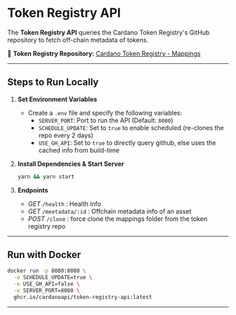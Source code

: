 # **Token Registry API**  

The **Token Registry API** queries the Cardano Token Registry's GitHub repository to fetch off-chain metadata of tokens.  

🔗 **Token Registry Repository:** [Cardano Token Registry - Mappings](https://github.com/cardano-foundation/cardano-token-registry/tree/master/mappings)  

---

## **Steps to Run Locally**  

1. **Set Environment Variables**  
   - Create a `.env` file and specify the following variables:  
     - `SERVER_PORT`: Port to run the API (Default: `8080`)  
     - `SCHEDULE_UPDATE`: Set to `true` to enable scheduled (re-clones the repo every 2 days)
     - `USE_GH_API`: Set to `true` to directly query github, else uses the cached info from build-time   

2. **Install Dependencies & Start Server**  
   ```sh
   yarn && yarn start
   ```
3. **Endpoints**
    - *GET* `/health` : Health info
    - *GET* `/meetadata/:id` : Offchain metadata info of an asset
    - *POST* `/clone` : force clone the mappings folder from the token registry repo

---

## **Run with Docker**  

```sh
docker run -p 8080:8080 \
  -e SCHEDULE_UPDATE=true \
  -e USE_GH_API=false \
  -e SERVER_PORT=8080 \
  ghcr.io/cardanoapi/token-registry-api:latest
```
---